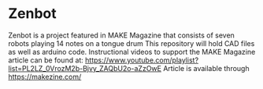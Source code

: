 # Zenbot
Zenbot is a project featured in MAKE Magazine that consists of seven robots playing 14 notes on a tongue drum
This repository will hold CAD files as well as arduino code.
Instructional videos to support the MAKE Magazine article can be found at:
https://www.youtube.com/playlist?list=PL2LZ_0VrozM2b-Bjvy_ZAQbU2o-aZzOwE
Article is available through https://makezine.com/

